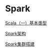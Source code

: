 # Spark

[Scala（一）基本类型](https://www.notion.so/Scala-6dcbb91a140441de8f18c48c6a8daee6)

[Spark架构](https://www.notion.so/Spark-379cc781c0b7448896c6b42a4c3c9783)

[Spark集群搭建](https://www.notion.so/Spark-f1f0552002a34e5292c2f9b4a8931f18)